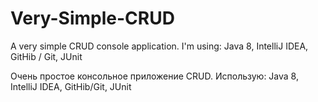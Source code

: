# Very-Simple-CRUD
A very simple CRUD console application.
I'm using: Java 8, IntelliJ IDEA, GitHib / Git, JUnit

Очень простое консольное приложение CRUD.
Использую: Java 8, IntelliJ IDEA, GitHib/Git, JUnit
